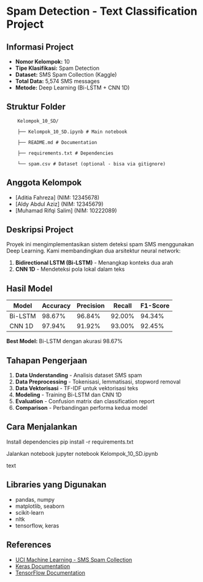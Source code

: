 # Spam Detection - Text Classification Project

## Informasi Project
- **Nomor Kelompok:** 10
- **Tipe Klasifikasi:** Spam Detection
- **Dataset:** SMS Spam Collection (Kaggle)
- **Total Data:** 5,574 SMS messages
- **Metode:** Deep Learning (Bi-LSTM + CNN 1D)

## Struktur Folder
        Kelompok_10_SD/
        
        ├── Kelompok_10_SD.ipynb # Main notebook
                
        ├── README.md # Documentation
                
        ├── requirements.txt # Dependencies
                
        └── spam.csv # Dataset (optional - bisa via gitignore)


## Anggota Kelompok
- [Aditia Fahreza] (NIM: 12345678)
- [Aldy Abdul Aziz] (NIM: 12345679)
- [Muhamad Rifqi Salim] (NIM: 10222089)

## Deskripsi Project
Proyek ini mengimplementasikan sistem deteksi spam SMS menggunakan Deep Learning. 
Kami membandingkan dua arsitektur neural network:
1. **Bidirectional LSTM (Bi-LSTM)** - Menangkap konteks dua arah
2. **CNN 1D** - Mendeteksi pola lokal dalam teks

## Hasil Model
| Model | Accuracy | Precision | Recall | F1-Score |
|-------|----------|-----------|--------|----------|
| Bi-LSTM | 98.67% | 96.84% | 92.00% | 94.34% |
| CNN 1D | 97.94% | 91.92% | 93.00% | 92.45% |

**Best Model:** Bi-LSTM dengan akurasi 98.67%

## Tahapan Pengerjaan
1. **Data Understanding** - Analisis dataset SMS spam
2. **Data Preprocessing** - Tokenisasi, lemmatisasi, stopword removal
3. **Data Vektorisasi** - TF-IDF untuk vektorisasi teks
4. **Modeling** - Training Bi-LSTM dan CNN 1D
5. **Evaluation** - Confusion matrix dan classification report
6. **Comparison** - Perbandingan performa kedua model

## Cara Menjalankan
Install dependencies
pip install -r requirements.txt

Jalankan notebook
jupyter notebook Kelompok_10_SD.ipynb

text

## Libraries yang Digunakan
- pandas, numpy
- matplotlib, seaborn
- scikit-learn
- nltk
- tensorflow, keras

## References
- [UCI Machine Learning - SMS Spam Collection](https://www.kaggle.com/datasets/uciml/sms-spam-collection-dataset)
- [Keras Documentation](https://keras.io/)
- [TensorFlow Documentation](https://www.tensorflow.org/)
